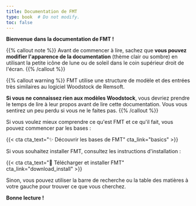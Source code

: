 ```yaml
---
title: Documentation de FMT
type: book  # Do not modify.
toc: false
---
```


**Bienvenue dans la documentation de FMT !**

{{% callout note %}}
Avant de commencer à lire, sachez que **vous pouvez modifier l'apparence de la documentation** (thème clair ou sombre) en utilisant la petite icône de lune ou de soleil dans le coin supérieur droit de l'écran.
{{% /callout %}}

{{% callout warning %}}
FMT utilise une structure de modèle et des entrées très similaires au logiciel Woodstock de Remsoft.

**Si vous ne connaissez rien aux modèles Woodstock**, vous devriez prendre le temps de lire à leur propos avant de lire cette documentation. Vous vous sentirez un peu perdu si vous ne le faites pas.
{{% /callout %}}

Si vous voulez mieux comprendre ce qu'est FMT et ce qu'il fait, vous pouvez commencer par les bases :

{{< cta cta_text="✨ Découvrir les bases de FMT" cta_link="basics" >}}

Si vous souhaitez installer FMT, consultez les instructions d'installation :

{{< cta cta_text="💾 Télécharger et installer FMT" cta_link="download_install" >}}

Sinon, vous pouvez utiliser la barre de recherche ou la table des matières à votre gauche pour trouver ce que vous cherchez.

**Bonne lecture !**
